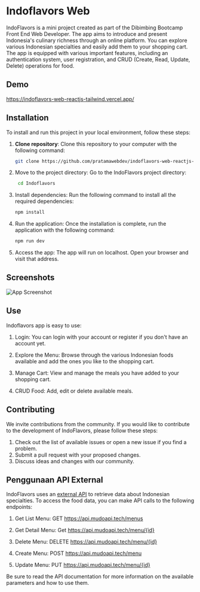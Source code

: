 
#  Indoflavors Web

IndoFlavors is a mini project created as part of the Dibimbing Bootcamp Front End Web Developer. The app aims to introduce and present Indonesia's culinary richness through an online platform. You can explore various Indonesian specialties and easily add them to your shopping cart. The app is equipped with various important features, including an authentication system, user registration, and CRUD (Create, Read, Update, Delete) operations for food.


## Demo

https://indoflavors-web-reactjs-tailwind.vercel.app/


## Installation

To install and run this project in your local environment, follow these steps:

1. **Clone repository**: Clone this repository to your computer with the following command:

   ```bash
   git clone https://github.com/pratamawebdev/indoflavors-web-reactjs-tailwind.git

2. Move to the project directory: Go to the IndoFlavors project directory:
    
    ```bash
     cd Indoflavors

3. Install dependencies: Run the following command to install all the required dependencies:
   
   ```bash
   npm install

4. Run the application: Once the installation is complete, run the application with the following command:

   ```bash
   npm run dev

5. Access the app: The app will run on localhost. Open your browser and visit that address.

## Screenshots

![App Screenshot](https://github.com/pratamawebdev/indoflavors-web-reactjs-tailwind/blob/c15829791503b6af73e062e44696959260ed0c7c/screenshots/Screenshot%202023-09-09%20193212.png)


## Use

Indoflavors app is easy to use:

1. Login: You can login with your account or register if you don't have an account yet.

2. Explore the Menu: Browse through the various Indonesian foods available and add the ones you like to the shopping cart.

3. Manage Cart: View and manage the meals you have added to your shopping cart.

4. CRUD Food: Add, edit or delete available meals.
## Contributing

We invite contributions from the community. If you would like to contribute to the development of IndoFlavors, please follow these steps:

1. Check out the list of available issues or open a new issue if you find a problem.
2. Submit a pull request with your proposed changes.
3. Discuss ideas and changes with our community.

## Penggunaan API External

IndoFlavors uses an [external API](https://mudoapi.tech/) to retrieve data about Indonesian specialties. To access the food data, you can make API calls to the following endpoints:

1. Get List Menu:
GET https://api.mudoapi.tech/menus

2. Get Detail Menu:
Get https://api.mudoapi.tech/menu/{id}

3. Delete Menu:
DELETE https://api.mudoapi.tech/menu/{id}

4. Create Menu:
POST https://api.mudoapi.tech/menu

5. Update Menu:
PUT https://api.mudoapi.tech/menu/{id}

Be sure to read the API documentation for more information on the available parameters and how to use them.